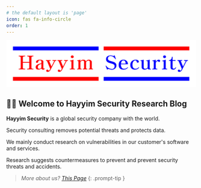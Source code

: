 ```yaml
---
# the default layout is 'page'
icon: fas fa-info-circle
order: 1
---
```



![hayyim_logo](/assets/img/hayyim_noBackGround.png)

## 🙌🏻 Welcome to Hayyim Security Research Blog

**Hayyim Security** is a global security company with the world. 

Security consulting removes potential threats and protects data.

We mainly conduct research on vulnerabilities in our customer's software and services.

Research suggests countermeasures to prevent and prevent security threats and accidents. 

> *More about us? [This Page](https://hayyimlab.oopy.io)*
{: .prompt-tip }
